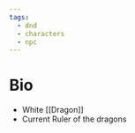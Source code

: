 ```yaml
---
tags:
  - dnd
  - characters
  - npc
---
```

# Bio
- White [[Dragon]]
- Current Ruler of the dragons